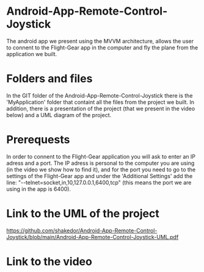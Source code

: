 # Android-App-Remote-Control-Joystick
The android app we present using the MVVM architecture, allows the user to connent to the Flight-Gear app in the computer and fly the plane from the application we built.

# Folders and files
In the GIT folder of the Android-App-Remote-Control-Joystick there is the 'MyApplication' folder that containt all the files from the project we built. In addition, there is a presentation of the project (that we present in the video below) and a UML diagram of the project.

# Prerequests
In order to connent to the Flight-Gear application you will ask to enter an IP adress and a port. The IP adress is personal to the computer you are using (in the video we show how to find it), and for the port you need to go to the settings of the Flight-Gear app and under the 'Additional Settings' add the
line: "--telnet=socket,in,10,127.0.0.1,6400,tcp" (this means the port we are using in the app is 6400).

# Link to the UML of the project
https://github.com/shakedor/Android-App-Remote-Control-Joystick/blob/main/Android-App-Remote-Control-Joystick-UML.pdf

# Link to the video
